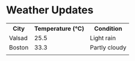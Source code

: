 # Weather Updates

<!-- WEATHER-UPDATE-START -->
<table><tr><th>City</th><th>Temperature (°C)</th><th>Condition</th></tr><tr><td>Valsad</td><td>25.5</td><td>Light rain</td></tr><tr><td>Boston</td><td>33.3</td><td>Partly cloudy</td></tr><tr><td></td><td></td><td></td></tr></table>
<!-- WEATHER-UPDATE-END -->
